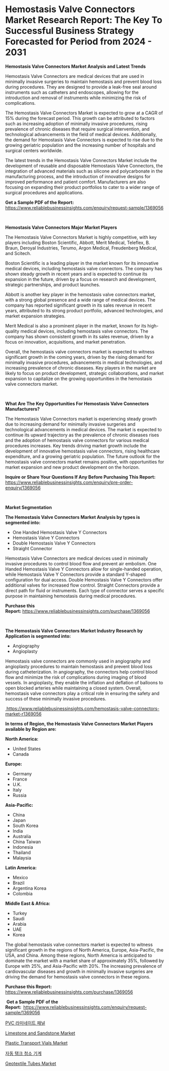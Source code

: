 <p><h1>Hemostasis Valve Connectors Market Research Report: The Key To Successful Business Strategy Forecasted for Period from 2024 - 2031</h1></p><p><strong>Hemostasis Valve Connectors Market Analysis and Latest Trends</strong></p>
<p><p>Hemostasis Valve Connectors are medical devices that are used in minimally invasive surgeries to maintain hemostasis and prevent blood loss during procedures. They are designed to provide a leak-free seal around instruments such as catheters and endoscopes, allowing for the introduction and removal of instruments while minimizing the risk of complications.</p><p>The Hemostasis Valve Connectors Market is expected to grow at a CAGR of 15% during the forecast period. This growth can be attributed to factors such as increasing adoption of minimally invasive procedures, rising prevalence of chronic diseases that require surgical intervention, and technological advancements in the field of medical devices. Additionally, the demand for Hemostasis Valve Connectors is expected to rise due to the growing geriatric population and the increasing number of hospitals and surgical centers worldwide.</p><p>The latest trends in the Hemostasis Valve Connectors Market include the development of reusable and disposable Hemostasis Valve Connectors, the integration of advanced materials such as silicone and polycarbonate in the manufacturing process, and the introduction of innovative designs for improved performance and patient comfort. Manufacturers are also focusing on expanding their product portfolios to cater to a wider range of surgical procedures and applications.</p></p>
<p><strong>Get a Sample PDF of the Report:&nbsp;</strong> <a href="https://www.reliablebusinessinsights.com/enquiry/request-sample/1369056">https://www.reliablebusinessinsights.com/enquiry/request-sample/1369056</a></p>
<p>&nbsp;</p>
<p><strong>Hemostasis Valve Connectors Major Market Players</strong></p>
<p><p>The Hemostasis Valve Connectors Market is highly competitive, with key players including Boston Scientific, Abbott, Merit Medical, Teleflex, B. Braun, Deroyal Industries, Terumo, Argon Medical, Freudenberg Medical, and Scitech. </p><p>Boston Scientific is a leading player in the market known for its innovative medical devices, including hemostasis valve connectors. The company has shown steady growth in recent years and is expected to continue its expansion in the future, driven by a focus on research and development, strategic partnerships, and product launches.</p><p>Abbott is another key player in the hemostasis valve connectors market, with a strong global presence and a wide range of medical devices. The company has reported significant growth in its sales revenue in recent years, attributed to its strong product portfolio, advanced technologies, and market expansion strategies.</p><p>Merit Medical is also a prominent player in the market, known for its high-quality medical devices, including hemostasis valve connectors. The company has shown consistent growth in its sales revenue, driven by a focus on innovation, acquisitions, and market penetration.</p><p>Overall, the hemostasis valve connectors market is expected to witness significant growth in the coming years, driven by the rising demand for minimally invasive procedures, advancements in medical technologies, and increasing prevalence of chronic diseases. Key players in the market are likely to focus on product development, strategic collaborations, and market expansion to capitalize on the growing opportunities in the hemostasis valve connectors market.</p></p>
<p>&nbsp;</p>
<p><strong>What Are The Key Opportunities For Hemostasis Valve Connectors Manufacturers?</strong></p>
<p><p>The Hemostasis Valve Connectors market is experiencing steady growth due to increasing demand for minimally invasive surgeries and technological advancements in medical devices. The market is expected to continue its upward trajectory as the prevalence of chronic diseases rises and the adoption of hemostasis valve connectors for various medical procedures increases. Key trends driving market growth include the development of innovative hemostasis valve connectors, rising healthcare expenditure, and a growing geriatric population. The future outlook for the hemostasis valve connectors market remains positive, with opportunities for market expansion and new product development on the horizon.</p></p>
<p><strong>Inquire or Share Your Questions If Any Before Purchasing This Report:</strong> <a href="https://www.reliablebusinessinsights.com/enquiry/pre-order-enquiry/1369056">https://www.reliablebusinessinsights.com/enquiry/pre-order-enquiry/1369056</a></p>
<p>&nbsp;</p>
<p><strong>Market Segmentation</strong></p>
<p><strong>The Hemostasis Valve Connectors Market Analysis by types is segmented into:</strong></p>
<p><ul><li>One Handed Hemostasis Valve Y Connectors</li><li>Hemostasis Valve Y Connectors</li><li>Double Hemostasis Valve Y Connectors</li><li>Straight Connector</li></ul></p>
<p><p>Hemostasis Valve Connectors are medical devices used in minimally invasive procedures to control blood flow and prevent air embolism. One Handed Hemostasis Valve Y Connectors allow for single-handed operation, while Hemostasis Valve Y Connectors provide a standard Y-shaped configuration for dual access. Double Hemostasis Valve Y Connectors offer additional valves for increased flow control. Straight Connectors provide a direct path for fluid or instruments. Each type of connector serves a specific purpose in maintaining hemostasis during medical procedures.</p></p>
<p><strong>Purchase this Report:&nbsp;</strong><a href="https://www.reliablebusinessinsights.com/purchase/1369056">https://www.reliablebusinessinsights.com/purchase/1369056</a></p>
<p>&nbsp;</p>
<p><strong>The Hemostasis Valve Connectors Market Industry Research by Application is segmented into:</strong></p>
<p><ul><li>Angiography</li><li>Angioplasty</li></ul></p>
<p><p>Hemostasis valve connectors are commonly used in angiography and angioplasty procedures to maintain hemostasis and prevent blood loss during catheterization. In angiography, the connectors help control blood flow and minimize the risk of complications during imaging of blood vessels. In angioplasty, they enable the inflation and deflation of balloons to open blocked arteries while maintaining a closed system. Overall, hemostasis valve connectors play a critical role in ensuring the safety and success of these minimally invasive procedures.</p></p>
<p><a href="https://www.reliablebusinessinsights.com/hemostasis-valve-connectors-market-r1369056">&nbsp;https://www.reliablebusinessinsights.com/hemostasis-valve-connectors-market-r1369056</a></p>
<p><strong>In terms of Region, the Hemostasis Valve Connectors Market Players available by Region are:</strong></p>
<p>
    <p> <strong> North America: </strong>
        <ul>
            <li>United States</li>
            <li>Canada</li>
        </ul>
        </p> 
    <p> <strong> Europe: </strong>
        <ul>
            <li>Germany</li>
            <li>France</li>
            <li>U.K.</li>
            <li>Italy</li>
            <li>Russia</li>
        </ul>
        </p> 
    <p> <strong> Asia-Pacific: </strong>
        <ul>
            <li>China</li>
            <li>Japan</li>
            <li>South Korea</li>
            <li>India</li>
            <li>Australia</li>
            <li>China Taiwan</li>
            <li>Indonesia</li>
            <li>Thailand</li>
            <li>Malaysia</li>
        </ul>
        </p> 
    <p> <strong> Latin America: </strong>
        <ul>
            <li>Mexico</li>
            <li>Brazil</li>
            <li>Argentina Korea</li>
            <li>Colombia</li>
        </ul>
        </p> 
    <p> <strong> Middle East & Africa: </strong>
        <ul>
            <li>Turkey</li>
            <li>Saudi</li>
            <li>Arabia</li>
            <li>UAE</li>
            <li>Korea</li>
        </ul>
    </p>
    </p>
<p><p>The global hemostasis valve connectors market is expected to witness significant growth in the regions of North America, Europe, Asia-Pacific, the USA, and China. Among these regions, North America is anticipated to dominate the market with a market share of approximately 35%, followed by Europe with 25%, and Asia-Pacific with 20%. The increasing prevalence of cardiovascular diseases and growth in minimally invasive surgeries are driving the demand for hemostasis valve connectors in these regions.</p></p>
<p><strong>Purchase this Report: </strong><a href="https://www.reliablebusinessinsights.com/purchase/1369056">https://www.reliablebusinessinsights.com/purchase/1369056</a></p>
<p>&nbsp;<strong>Get a Sample PDF of the Report:&nbsp;&nbsp;</strong><a href="https://www.reliablebusinessinsights.com/enquiry/request-sample/1369056">https://www.reliablebusinessinsights.com/enquiry/request-sample/1369056</a></p>
<p><strong></strong></p>
<p><p><a href="https://medium.com/@jordanilliamson678678_12326/pvc-%EC%A0%81%EC%B8%B5-%ED%8C%A8%EB%84%90-%EC%8B%9C%EC%9E%A5%EC%9D%80-%EC%8B%9C%EC%9E%A5-%EC%A0%90%EC%9C%A0%EC%9C%A8-%ED%81%AC%EA%B8%B0-%EB%B0%8F-2031%EB%85%84%EA%B9%8C%EC%A7%80-%EC%98%88%EC%83%81%EB%90%9C-%EC%98%88%EC%B8%A1%EC%97%90-%EC%B4%88%EC%A0%90%EC%9D%84-%EB%A7%9E%EC%B6%A5%EB%8B%88%EB%8B%A4-8f61a3de72ca">PVC 라미네이트 패널</a></p><p><a href="https://www.linkedin.com/pulse/navigating-global-limestone-sandstone-market-landscape-trends-iubdc?trackingId=pg18B1EYK4fLZaWJDy%2BfuA%3D%3D">Limestone and Sandstone Market</a></p><p><a href="https://github.com/mooaaztarek/Market-Research-Report-List-1/blob/main/plastic-transport-vials-market.md">Plastic Transport Vials Market</a></p><p><a href="https://medium.com/@jordanilliamson678678_12326/%EC%9E%90%EB%8F%99%ED%99%94-%ED%83%B1%ED%81%AC-%EC%B2%AD%EC%86%8C-%EA%B8%B0%EA%B3%84-%EC%8B%9C%EC%9E%A5-2031%EB%85%84%EA%B9%8C%EC%A7%80%EC%9D%98-%ED%8A%B8%EB%A0%8C%EB%93%9C-%EC%98%88%EC%B8%A1-%EB%B0%8F-%EA%B2%BD%EC%9F%81-%EB%B6%84%EC%84%9D-354e0fdacf87">자동 탱크 청소 기계</a></p><p><a href="https://www.linkedin.com/pulse/global-geotextile-tubes-market-trends-insights-growth-opportunities-5xnvc?trackingId=FDmvvPLieJ57IYmPgDX9dw%3D%3D">Geotextile Tubes Market</a></p></p>